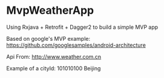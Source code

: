 # MvpWeatherApp
Using Rxjava + Retrofit + Dagger2 to build a simple MVP app

Based on google's MVP example: https://github.com/googlesamples/android-architecture 

Api From: http://www.weather.com.cn

Example of a cityId: 101010100  Beijing
